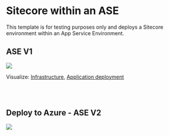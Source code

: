 # Sitecore within an ASE

This template is for testing purposes only and deploys a Sitecore environment within an App Service Environment.

 
## ASE V1
<a href="https://portal.azure.com/#create/Microsoft.Template/uri/https%3A%2F%2Fraw.githubusercontent.com%2Fdavesamuelson%2Ftesting%2Fmaster%2Fasev1%2Fazuredeploy.json" target="_blank">
<img src="http://azuredeploy.net/deploybutton.png"/>
</a>



Visualize: 
[Infrastructure](http://armviz.io/#/load=https%3A%2F%2Fraw.githubusercontent.com%2Fdavesamuelson%2Ftesting%2Fmaster%2Fasev1%2Fnested/infrastructure.json),
[Application deployment](http://armviz.io/#/load=https%3A%2F%2Fraw.githubusercontent.com%2Fdavesamuelson%2Ftesting%2Fmaster%2Fasev1%2Fnested/application.json)




</br>
</br>
<h2>Deploy to Azure - ASE V2</h2>
<a href="https://portal.azure.com/#create/Microsoft.Template/uri/https%3A%2F%2Fraw.githubusercontent.com%2Fdavesamuelson%2Ftesting%2Fmaster%2Fasev2%2Fazuredeploy.json" target="_blank">
<img src="http://azuredeploy.net/deploybutton.png"/>
</a>
